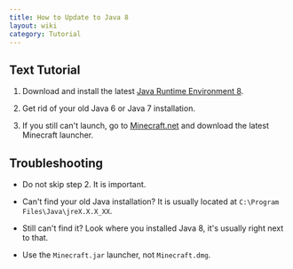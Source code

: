 ```yaml
---
title: How to Update to Java 8
layout: wiki
category: Tutorial
---
```

## Text Tutorial
1. Download and install the latest <a href="http://java.com/download" target="_blank">Java Runtime Environment 8</a>.

2. Get rid of your old Java 6 or Java 7 installation.

3. If you still can't launch, go to [Minecraft.net](https://minecraft.net) and download the latest Minecraft launcher.

## Troubleshooting
- Do not skip step 2. It is important.

- Can't find your old Java installation? It is usually located at `C:\Program Files\Java\jreX.X.X_XX`.

- Still can't find it? Look where you installed Java 8, it's usually right next to that.

- Use the `Minecraft.jar` launcher, not `Minecraft.dmg`.
